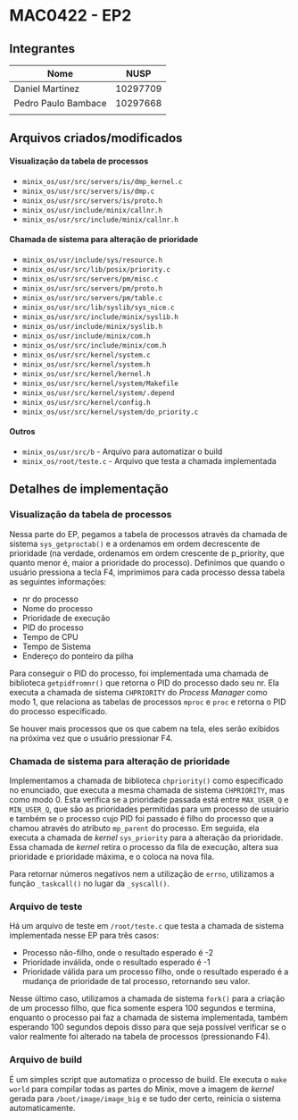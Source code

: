 # MAC0422 - EP2

## Integrantes 
| Nome                	| NUSP      |
|---------------------	|---------- |
| Daniel Martinez     	| 10297709  |
| Pedro Paulo Bambace 	| 10297668  |
|                     	|           |


## Arquivos criados/modificados
#### Visualização da tabela de processos
+ `minix_os/usr/src/servers/is/dmp_kernel.c`
+ `minix_os/usr/src/servers/is/dmp.c`
+ `minix_os/usr/src/servers/is/proto.h`
+ `minix_os/usr/include/minix/callnr.h`
+ `minix_os/usr/src/include/minix/callnr.h`

#### Chamada de sistema para alteração de prioridade
+ `minix_os/usr/include/sys/resource.h`
+ `minix_os/usr/src/lib/posix/priority.c`
+ `minix_os/usr/src/servers/pm/misc.c`
+ `minix_os/usr/src/servers/pm/proto.h`
+ `minix_os/usr/src/servers/pm/table.c`
+ `minix_os/usr/src/lib/syslib/sys_nice.c`
+ `minix_os/usr/src/include/minix/syslib.h`
+ `minix_os/usr/include/minix/syslib.h`
+ `minix_os/usr/include/minix/com.h`
+ `minix_os/usr/src/include/minix/com.h`
+ `minix_os/usr/src/kernel/system.c`
+ `minix_os/usr/src/kernel/system.h`
+ `minix_os/usr/src/kernel/kernel.h`
+ `minix_os/usr/src/kernel/system/Makefile`
+ `minix_os/usr/src/kernel/system/.depend`
+ `minix_os/usr/src/kernel/config.h`
+ `minix_os/usr/src/kernel/system/do_priority.c`

#### Outros
+ `minix_os/usr/src/b` - Arquivo para automatizar o build
+ `minix_os/root/teste.c` - Arquivo que testa a chamada implementada



## Detalhes de implementação

### Visualização da tabela de processos
Nessa parte do EP, pegamos a tabela de processos através da chamada de sistema `sys_getproctab()` e a ordenamos em ordem decrescente de prioridade (na verdade, ordenamos em ordem crescente de p_priority, que quanto menor é, maior a prioridade do processo). Definimos que quando o usuário pressiona a tecla F4, imprimimos para cada processo dessa tabela as seguintes informações:

+ nr do processo
+ Nome do processo
+ Prioridade de execução
+ PID do processo
+ Tempo de CPU
+ Tempo de Sistema
+ Endereço do ponteiro da pilha

Para conseguir o PID do processo, foi implementada uma chamada de biblioteca `getpidfromnr()` que retorna o PID do processo dado seu nr. Ela executa a chamada de sistema `CHPRIORITY` do _Process Manager_ como modo 1, que relaciona as tabelas de processos `mproc`  e `proc` e retorna o PID do processo especificado.

Se houver mais processos que os que cabem na tela, eles serão exibidos na próxima vez que o usuário pressionar F4.

### Chamada de sistema para alteração de prioridade

Implementamos a chamada de biblioteca `chpriority()` como especificado no enunciado, que executa a mesma chamada de sistema `CHPRIORITY`, mas como modo 0. Esta verifica se a prioridade passada está entre `MAX_USER_Q` e `MIN_USER_Q`, que são as prioridades permitidas para um processo de usuário e também se o processo cujo PID foi passado é filho do processo que a chamou através do atributo `mp_parent` do processo.
Em seguida, ela executa a chamada de _kernel_ `sys_priority` para a alteração da prioridade. Essa chamada de _kernel_ retira o processo da fila de execução, altera sua prioridade e prioridade máxima, e o coloca na nova fila.

Para retornar números negativos nem a utilização de `errno`, utilizamos a função `_taskcall()` no lugar da `_syscall()`.

### Arquivo de teste
Há um arquivo de teste em `/root/teste.c` que testa a chamada de sistema implementada nesse EP para três casos: 

+ Processo não-filho, onde o resultado esperado é -2
+ Prioridade inválida, onde o resultado esperado é -1
+ Prioridade válida para um processo filho, onde o resultado esperado é a mudança de prioridade de tal processo, retornando seu valor. 

Nesse último caso, utilizamos a chamada de sistema `fork()` para a criação de um processo filho, que fica somente espera 100 segundos e termina, enquanto o processo pai faz a chamada de sistema implementada, também esperando 100 segundos depois disso para que seja possível verificar se o valor realmente foi alterado na tabela de processos (pressionando F4).

### Arquivo de build
É um simples script que automatiza o processo de build. Ele executa o `make world` para compilar todas as partes do Minix, move a imagem de _kernel_ gerada para `/boot/image/image_big` e se tudo der certo, reinicia o sistema automaticamente. 